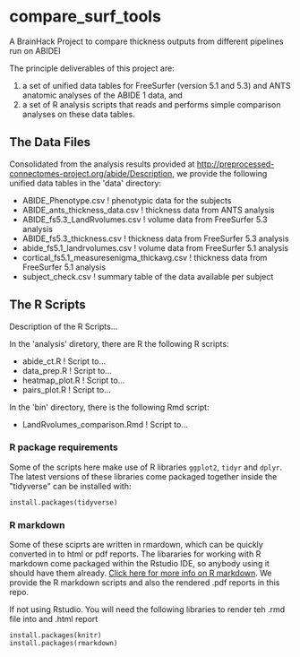# compare_surf_tools
A BrainHack Project to compare thickness outputs from different pipelines run on ABIDEI

The principle deliverables of this project are:
1) a set of unified data tables for FreeSurfer (version 5.1 and 5.3) and ANTS anatomic analyses of the ABIDE 1 data, and
2) a set of R analysis scripts that reads and performs simple comparison analyses on these data tables.

## The Data Files
Consolidated from the analysis results provided at http://preprocessed-connectomes-project.org/abide/Description, we provide the following unified data tables in the 'data' directory:
* ABIDE_Phenotype.csv             ! phenotypic data for the subjects
* ABIDE_ants_thickness_data.csv   ! thickness data from ANTS analysis
* ABIDE_fs5.3_LandRvolumes.csv    ! volume data from FreeSurfer 5.3 analysis
* ABIDE_fs5.3_thickness.csv       ! thickness data from FreeSurfer 5.3 analysis
* abide_fs5.1_landrvolumes.csv    ! volume data from FreeSurfer 5.1 analysis
* cortical_fs5.1_measuresenigma_thickavg.csv ! thickness data from FreeSurfer 5.1 analysis
* subject_check.csv               ! summary table of the data available per subject

## The R Scripts
Description of the R Scripts...

In the 'analysis' diretory, there are R the following R scripts:
* abide_ct.R       ! Script to...
* data_prep.R      ! Script to...
* heatmap_plot.R   ! Script to...
* pairs_plot.R     ! Script to...

In the 'bin' directory, there is the following Rmd script:
* LandRvolumes_comparison.Rmd  ! Script to...


### R package requirements

Some of the scripts here make use of R libraries `ggplot2`, `tidyr` and `dplyr`. The latest versions of these libraries come packaged together inside the "tidyverse" can be installed with:

```
install.packages(tidyverse)
```

### R markdown

Some of these sciprts are written in rmardown, which can be quickly converted in to html or pdf reports. The libararies for working with R markdown come packaged within the Rstudio IDE, so anybody using it should have them already. [Click here for more info on R markdown](http://rmarkdown.rstudio.com/authoring_quick_tour.html#rendering_output). We provide the R markdown scripts and also the rendered .pdf reports in this repo.

If not using Rstudio. You will need the following libraries to render teh .rmd file into and .html report
```
install.packages(knitr)
install.packages(rmarkdown)
```
